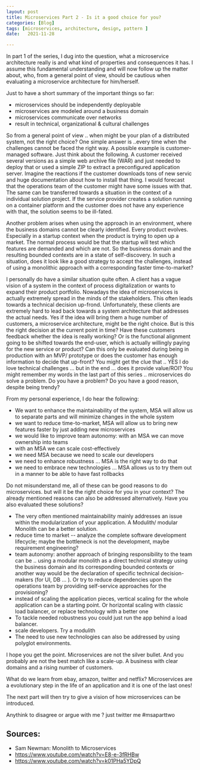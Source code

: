 ```yaml
---
layout: post
title: Microservices Part 2 - Is it a good choice for you?
categories: [Blog]
tags: [microservices, architecture, design, pattern ]
date:   2021-11-28

---
```

In part 1 of the series, I dug into the question, what a microservice architecture really is and what kind of properties and consequences it has. I assume this fundamental understanding and will now follow up the matter about, who, from a general point of view, should be cautious when evaluating a microservice architecture for him/herself.

Just to have a short summary of the important things so far: 

+ microservices should be independently deployable
+ microservices are modeled around a business domain
+ microservices communicate over networks
+ result in technical, organizational & cultural challenges

So from a general point of view .. when might be your plan of a distributed system, not the right choice? One simple answer is ..every time when the challenges cannot be faced the right way. A possible example is customer-managed software. Just think about the following. A customer received several versions as a simple web archive file (WAR) and just needed to deploy that or used a simple ZIP to extract a preconfigured application server. Imagine the reactions if the customer downloads tons of new servic and huge documentation about how to install that thing. I would forecast that the operations team of the customer might have some issues with that. The same can be transferred towards a situation in the context of a individual solution project. If the service provider creates a solution running on a container platform and the customer does not have any experience with that, the solution seems to be ill-fated.

Another problem arises when using the approach in an environment, where the business domains cannot be clearly identified. Every product evolves. Especially in a startup context when the product is trying to open up a market. The normal process would be that the startup will test which features are demanded and which are not. So the business domain and the resulting bounded contexts are in a state of self-discovery. In such a situation, does it look like a good strategy to accept the challenges, instead of using a monolithic approach with a corresponding faster time-to-market?

I personally do have a similar situation quite often. A client has a vague vision of a system in the context of process digitalization or wants to expand their product portfolio. Nowadays the idea of microservices is actually extremely spread in the minds of the stakeholders. This often leads towards a technical decision up-frond. Unfortunately, these clients are extremely hard to lead back towards a system architecture that addresses the actual needs. Yes if the idea will bring them a huge number of customers, a microservice architecture, might be the right choice. But is this the right decision at the current point in time? Have these customers feedback whether the idea is really working? Or is the functional alignment going to be shifted towards the end-user, which is actually willingly paying for the new service or product? Can this only be evaluated during being in production with an MVP/ prototype or does the customer has enough information to decide that up-front? You might get the clue that .. YES I do love technical challenges ... but in the end ... does it provide value/ROI?
You might remember my words in the last part of this series .. microservices do solve a problem. Do you have a problem? Do you have a good reason, despite being trendy?

From my personal experience, I do hear the following:

+ We want to enhance the maintainability of the system, MSA will allow us to separate parts and will minimize changes in the whole system
+ we want to reduce time-to-market, MSA will allow us to bring new features faster by just adding new microservices
+ we would like to improve team autonomy: with an MSA we can move ownership into teams
+ with an MSA we can scale cost-effectively
+ we need MSA because we need to scale our developers
+ we need to enhance robustness ... MSA is the right way to do that
+ we need to embrace new technologies ... MSA allows us to try them out in a manner to be able to have fast rollbacks

Do not misunderstand me, all of these can be good reasons to do microservices. but will it be the right choice for you in your context? The already mentioned reasons can also be addressed alternatively. Have you also evaluated these solutions?

* The very often mentioned maintainability mainly addresses an issue within the modularization of your application. A Modulith/ modular Monolith can be a better solution.
* reduce time to market -- analyze the complete software development lifecycle; maybe the bottleneck is not the development, maybe requirement engineering? 
* team autonomy: another approach of bringing responsibility to the team can be .. using a modular monolith as a direct technical strategy using the business domain and its corresponding bounded contexts or another way would be the declaration of specific technical decision-makers (for UI, DB ... ). Or try to reduce dependencies upon the operations team by providing self-service approaches for the provisioning?
* instead of scaling the application pieces, vertical scaling for the whole application can be a starting point. Or horizontal scaling with classic load balancer, or replace technology with a better one
* To tackle needed robustness  you could just run the app behind a load balancer. 
* scale developers. Try a modulith
* The need to use new technologies can also be addressed by using polyglot environments.


I hope you get the point. Microservices are not the silver bullet. And you probably are not the best match like a scale-up. A business with clear domains and a rising number of customers.

What do we learn from ebay, amazon, twitter and netflix? Microservices are a evolutionary step in the life of an application and it is one of the last ones!

The next part will then try to give a vision of how microservices can be introduced. 

Anythink to disagree or argue with me ? just twitter me #msaparttwo


## Sources: 

* Sam Newman: Monolith to Microservices
*  https://www.youtube.com/watch?v=E8-e-3fRHBw 
*  https://www.youtube.com/watch?v=k01PHa5YDpQ
 
